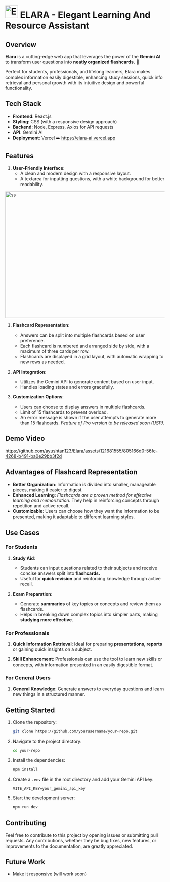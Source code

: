 # <img src="https://github.com/ayushtan123/Elara/assets/121681555/48ced792-0748-4aa1-8e77-3d5aa7fcb2b0" alt="Elara" width="40" height="40"> ELARA - Elegant Learning And Resource Assistant 

## Overview 
**Elara** is a cutting-edge web app that leverages the power of the **Gemini AI** to transform user questions into **neatly organized flashcards.** 🎴

Perfect for students, professionals, and lifelong learners, Elara makes complex information easily digestible, enhancing study sessions, quick info retrieval and personal growth with its intuitive design and powerful functionality.

## Tech Stack

- **Frontend**: React.js
- **Styling**: CSS (with a responsive design approach)
- **Backend**: Node, Express, Axios for API requests
- **API**: Gemini AI
- **Deployment**: Vercel ➡️ https://elara-ai.vercel.app

## Features

1. **User-Friendly Interface**: 
   - A clean and modern design with a responsive layout.
   - A textarea for inputting questions, with a white background for better readability.
<img src="https://github.com/ayushtan123/Elara/assets/121681555/d1c0ade2-22bf-4391-93f2-a8f6fe72d6db" alt="ss" width="800" height="400">

1. **Flashcard Representation**: 
   - Answers can be split into multiple flashcards based on user preference.
   - Each flashcard is numbered and arranged side by side, with a maximum of three cards per row.
   - Flashcards are displayed in a grid layout, with automatic wrapping to new rows as needed.

2. **API Integration**:
   - Utilizes the Gemini API to generate content based on user input.
   - Handles loading states and errors gracefully.

3. **Customization Options**:
   - Users can choose to display answers in multiple flashcards.
   - Limit of 15 flashcards to prevent overload.
   - An error message is shown if the user attempts to generate more than 15 flashcards. _Feature of Pro version to be released soon (USP)._

## Demo Video

https://github.com/ayushtan123/Elara/assets/121681555/805166d0-56fc-4268-b491-ba0e29bb3f2d

## Advantages of Flashcard Representation

- **Better Organization**: Information is divided into smaller, manageable pieces, making it easier to digest.
- **Enhanced Learning**: _Flashcards are a proven method for effective learning and memorization._ They help in reinforcing concepts through repetition and active recall.
- **Customizable**: Users can choose how they want the information to be presented, making it adaptable to different learning styles.

## Use Cases

### For Students

1. **Study Aid**: 
   - Students can input questions related to their subjects and receive concise answers split into **flashcards.**
   - Useful for **quick revision** and reinforcing knowledge through active recall.

2. **Exam Preparation**:
   - Generate **summaries** of key topics or concepts and review them as flashcards.
   - Helps in breaking down complex topics into simpler parts, making **studying more effective**.

### For Professionals

1. **Quick Information Retrieval**:  Ideal for preparing **presentations, reports** or gaining quick insights on a subject.

2. **Skill Enhancement**:  Professionals can use the tool to learn new skills or concepts, with information presented in an easily digestible format.

### For General Users

1. **General Knowledge**: Generate answers to everyday questions and learn new things in a structured manner.

## Getting Started

1. Clone the repository:
   ```bash
   git clone https://github.com/yourusername/your-repo.git
   ```
2. Navigate to the project directory:
   ```bash
   cd your-repo
   ```
3. Install the dependencies:
   ```bash
   npm install
   ```
4. Create a `.env` file in the root directory and add your Gemini API key:
   ```plaintext
   VITE_API_KEY=your_gemini_api_key
   ```
5. Start the development server:
   ```bash
   npm run dev
   ```

## Contributing

Feel free to contribute to this project by opening issues or submitting pull requests. Any contributions, whether they be bug fixes, new features, or improvements to the documentation, are greatly appreciated.

## Future Work
 - Make it responsive (will work soon)
